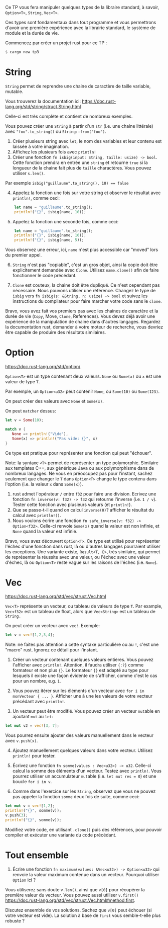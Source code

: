 Ce TP vous fera manipuler quelques types de la libraire standard, à savoir, `Option<T>`, `String`, `Vec<T>`.

Ces types sont fondamentaux dans tout programme et vous permettrons d'avoir une première expérience avec la librairie standard, le système de module et la durée de vie.

Commencez par créer un projet rust pour ce TP :

```rust
$ cargo new tp3
```

# String

`String` permet de reprendre une chaine de caractère de taille variable, mutable.

Vous trouverez la documentation ici: https://doc.rust-lang.org/std/string/struct.String.html

Celle-ci est très complète et contient de nombreux exemples.

Vous pouvez créer une `String` à partir d'un `str` (i.e. une chaine littérale) avec `"foo".to_string()` ou `String::from("foo")`.

1. Créer plusieurs string avec `let`, le nom des variables et leur contenu est laissée à votre imagination.
2. Affichez les plusieurs fois avec `println!`
3. Créer une fonction `fn isbig(input: String, taille: usize) -> bool`. Cette fonction prendra en entrée une `string` et retourne `true` si la longueur de la chaine fait plus de `taille` charactères. Vous pouvez utiliser `s.len()`.

Par exemple `isbig("guillaume".to_string(), 10) == false`

4. Appelez la fonction une fois sur votre string et observer le résultat avec `println!`, comme ceci:

```rust
    let name = "guillaume".to_string();
    println!("{}", isbig(name, 10));
```

5. Appelez la fonction une seconde fois, comme ceci:

```rust
    let name = "guillaume".to_string();
    println!("{}", isbig(name, 10));
    println!("{}", isbig(name, 5));
```

Vous observez une erreur, ici, `name` n'est plus accessible car "moved" lors du premier appel.

6. `String` n'est pas "copiable", c'est un gros objet, ainsi la copie doit être explicitement demandée avec `Clone`. Utilisez `name.clone()` afin de faire fonctionner le code précédant.

7. `Clone` est couteux, la chaine doit être dupliqué. Ce n'est cependant pas nécessaire. Nous pouvons utiliser une référence. Changez le type de `isbig` vers `fn isbig(s: &String, n: usize) -> bool` et suivez les instructions du compilateur pour faire marcher votre code sans le `clone`.

Bravo, vous avez fait vos premiers pas avec les chaines de caractère et la durée de vie (`Copy`, Move, `Clone`, References). Vous devez déjà avoir une expérience de la manipulation de chaine dans d'autres langages. Regardez la documentation rust, demander à votre moteur de recherche, vous devriez être capable de produire des résultats similaires.

# Option<T>

https://doc.rust-lang.org/std/option/

`Option<T>` est un type contenant deux valeurs. `None` ou `Some(x)` ou `x` est une valeur de type `T`.

Par exemple, un `Option<u32>` peut contenir `None`, ou `Some(10)` ou `Some(123)`.

On peut créer des valeurs avec `None` et `Some(x)`.

On peut `matcher` dessus:

```rust
let v = Some(10);

match v {
   None => println!("Vide"),
   Some(x) => println!("Pas vide: {}", x)
}
```

Ce type est pratique pour représenter une fonction qui peut "échouer".

Note: la syntaxe `<T>` permet de représenter un type polymorphic. Similaire aux templates C++, aux générique Java ou aux polymorphisme dans de nombreux langages. Ne vous en préoccupez pas pour l'instant, sachez seulement que changer le `T` dans `Option<T>` change le type contenu dans l'option (i.e. la valeur `x` dans `Some(x)`).

1. rust admet l'opérateur `/` entre `f32` pour faire une division. Ecrivez une fonction `fn inverse(v: f32) -> f32` qui retourne l'inverse (i.e. `1 / v`). Tester cette fonction avec plusieurs valeurs (et `println!`).
2. Que se passe-t-il quand on calcul `inverse(0)`? afficher le résultat du calcul avec `println!()`.
3. Nous voulons écrire une fonction `fn safe_inverse(v: f32) -> Option<f32>`. Celle-ci renvoie `Some(x)` quand la valeur est non infinie, et `None` quand la valeur est infinie.

Bravo, vous avez découvert `Option<T>`. Ce type est utilisé pour représenter l'échec d'une fonction dans rust, là ou d'autres langages pourraient utiliser les exceptions. Une variante existe, `Result<T, E>`, très similaire, qui permet de représenter la réussite avec une valeur, ou l'échec avec une valeur d'échec, là ou `Option<T>` reste vague sur les raisons de l'échec (i.e. `None`).

# Vec<T>

https://doc.rust-lang.org/std/vec/struct.Vec.html

`Vec<T>` représente un vecteur, ou tableau de valeurs de type `T`. Par example, `Vec<f32>` est un tableau de float, alors que `Vec<String>` est un tableau de `String.`

On peut créer un vecteur avec `vec!`. Exemple:

```rust
let v = vec![1,2,3,4];
```

Note: ne faites pas attention a cette syntaxe particulière ou au `!`, c'est une "macro" rust. Ignorez ce détail pour l'instant.


1. Créer un vecteur contenant quelques valeurs entières. Vous pouvez l'afficher avec `println!`. Attention, il faudra utiliser `{:?}` comme formateur et non plus `{}`. Le formateur `{}` est adapté au type pour lesquels il existe une façon évidente de s'afficher, comme c'est le cas pour un nombre, e.g. `1`.

2. Vous pouvez itérer sur les éléments d'un vecteur avec `for i in monVecteur { ... }`. Afficher une à une les valeurs de votre vecteur précédant avec `println!`.

3. Un vecteur peut être modifié. Vous pouvez créer un vecteur `mut`able en ajoutant `mut` au `let`:

```rust
let mut v2 = vec![3, 7];
```

Vous pourrez ensuite ajouter des valeurs manuellement dans le vecteur avec `v.push(x)`.

4. Ajoutez manuellement quelques valeurs dans votre vecteur. Utilisez `println!` pour tester.

5. Écrivez une fonction `fn somme(values : Vec<u32>) -> u32`. Celle-ci calcul la somme des éléments d'un vecteur. Testez avec `println!`. Vous pourrez utiliser un accumulateur `mut`able (i.e. `let mut res = 0`) et une boucle `for i in v`.

6. Comme dans l'exercice sur les `String`, observez que vous ne pouvez pas appeler la fonction `somme` deux fois de suite, comme ceci:

```rust
let mut v = vec![1,2];
println!("{}", somme(v));
v.push(3);
println!("{}", somme(v));
```

Modifiez votre code, en utilisant `.clone()` puis des références, pour pouvoir compiler et exécuter une variante du code précédant.

# Tout ensemble

1. Écrire une fonction `fn maximum(values: &Vec<u32>) -> Option<u32>` qui renvoie la valeur maximum contenue dans un vecteur. Pourquoi utiliser `Option` ici ?

Vous utiliserez sans doute `v.len()`, ainsi que `v[0]` pour récupérer la première valeur du vecteur. Vous pouvez aussi utiliser `v.first()` https://doc.rust-lang.org/std/vec/struct.Vec.html#method.first.

Discutez ensemble de vos solutions. Sachez que `v[0]` peut échouer (si votre vecteur est vide). La solution à base de `first` vous semble-t-elle plus robuste ? 
